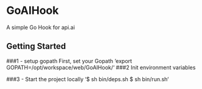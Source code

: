 # GoAIHook
A simple Go Hook for api.ai

## Getting Started
###1 - setup gopath
First, set your Gopath
‘export GOPATH=/opt/workspace/web/GoAIHook/‘
###2
Init environment variables

###3 - Start the project locally
    ‘$ sh bin/deps.sh
    $ sh bin/run.sh‘
